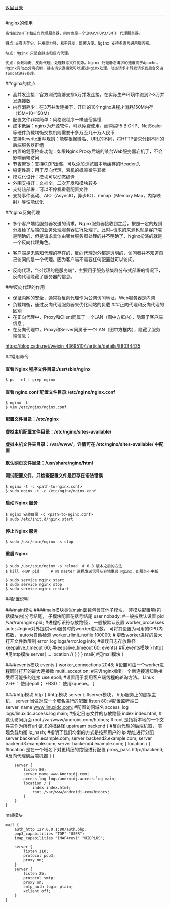 <p>
    <a href="#" onclick="refreshContent('service')">返回目录</a>
</p>

---
#nginx的使用
    
    高性能的HTTP和反向代理服务器，同时也是一个IMAP/POP3/SMTP 代理服务器。
    
    特点:占有内存少，并发能力强，易于开发，部署方便。Nginx 支持多语言通用服务器。
    
    缺点：Nginx 只适合静态和反向代理。
    
    优点：负载均衡、反向代理、处理静态文件优势。Nginx 处理静态请求的速度高于Apache。
    Nginx有动态分离机制，静态请求直接就可以通过Nginx处理，动态请求才转发请求到后台交由Tomcat进行处理。


##nginx的优点
- 高并发连接：官方测试能够支撑5万并发连接，在实际生产环境中跑到2-3万并发连接数
- 内存消耗少：在3万并发连接下，开启的10个nginx进程才消耗150M内存（15M*10=150M）
- 配置文件非常简单：风格跟程序一样通俗易懂
- 成本低廉：nginx为开源软件，可以免费使用。而购买F5 BIG-IP、NetScaler等硬件负载均衡交换机则需要十多万至几十万人民币
- 支持Rewrite重写规则：能够根据域名、URL的不同，将HTTP请求分到不同的后端服务器群组
- 内置的健康检查功能：如果Nginx Proxy后端的某台Web服务器宕机了，不会影响前端访问
- 节省带宽：支持GZIP压缩，可以添加浏览器本地缓存的Header头
- 稳定性高：用于反向代理，宕机的概率微乎其微
- 模块化设计：模块可以动态编译
- 外围支持好：文档全，二次开发和模块较多
- 支持热部署：可以不停机重载配置文件
- 支持事件驱动、AIO（AsyncIO，异步IO）、mmap（Memory Map，内存映射）等性能优化

##nginx反向代理
- 多个客户端给服务器发送的请求，Nginx服务器接收到之后，按照一定的规则分发给了后端的业务处理服务器进行处理了。此时~请求的来源也就是客户端是明确的，但是请求具体由哪台服务器处理的并不明确了，Nginx扮演的就是一个反向代理角色。

- 客户端是无感知代理的存在的，反向代理对外都是透明的，访问者并不知道自己访问的是一个代理。因为客户端不需要任何配置就可以访问。

- 反向代理，“它代理的是服务端”，主要用于服务器集群分布式部署的情况下，反向代理隐藏了服务器的信息。

###反向代理的作用
- 保证内网的安全，通常将反向代理作为公网访问地址，Web服务器是内网
- 负载均衡，通过反向代理服务器来优化网站的负载
###正向代理和反向代理的区别
- 在正向代理中，Proxy和Client同属于一个LAN（图中方框内），隐藏了客户端信息；
- 在反向代理中，Proxy和Server同属于一个LAN（图中方框内），隐藏了服务端信息；


<a href="https://blog.csdn.net/weixin_43695104/article/details/88034435#" target="_blank">https://blog.csdn.net/weixin_43695104/article/details/88034435 </a>



##常用命令

#### 查看 Nginx 程序文件目录:/usr/sbin/nginx
    $ ps  -ef | grep nginx

#### 查看 nginx.conf 配置文件目录:/etc/nginx/nginx.conf
    $ nginx -t                 
    $ vim /etc/nginx/nginx.conf

#### 配置文件目录：/etc/nginx

#### 虚拟主机配置文件目录：/etc/nginx/sites-available/
#### 虚拟主机文件夹目录：/var/www/，详情可在 /etc/nginx/sites-available/ 中配置
#### 默认网页文件目录：/usr/share/nginx/html

#### 测试配置文件，只检查配置文件是否存在语法错误
    $ nginx -t -c <path-to-nginx.conf>
    $ sudo nginx -t -c /etc/nginx/nginx.conf

#### 启动 Nginx 服务
    $ nginx 安装目录 -c <path-to-nginx.conf>
    $ sudo /etc/init.d/nginx start

#### 停止 Nginx 服务
    $ sudo /usr/sbin/nginx -s stop 

#### 重启 Nginx 
    $ sudo /usr/sbin/nginx -s reload  # 0.8 版本之后的方法
    $ kill -HUP pid     # 向 master 进程发送信号从容地重启 Nginx，即服务不中断
    
    $ sudo service nginx start
    $ sudo service nginx stop
    $ sudo service nginx restart


##配置说明

###main模块
####main模块类似main函数包含其他子模块， 非模块配置项(包括模块内)分号结尾， 子模块配置花括号结尾
    user nobady; #一般按默认设置
    pid /var/run/nginx.pid; #进程标识符存放路径， 一般按默认设置
    worker_processes auto; #nginx对外提供web服务时的worder进程数， 可将其设置为可用的CPU内核数， auto为自动检测
    worker_rlimit_nofile 100000; # 更改worker进程的最大打开文件数限制
    error_log logs/error.log info; #错误日志存放路径
    keepalive_timeout 60; #keepalive_timeout 60;
    events{
        #见events模块
    }
    http{ #见http模块
        server{
            ...
            location /{
            }
        }
    }
    mail{
     #见mail模块
    }
    
####events模块
    events {
        worker_connections 2048; #设置可由一个worker进程同时打开的最大连接数
        multi_accept on; #告诉nginx收到一个新连接通知后接受尽可能多的连接
        use epoll; #设置用于复用客户端线程的轮询方法。 Linux 2.6+： 使用epoll； *BSD： 使用kqueue。
    }
    
####http模块
    http { #http模块
        server { #server模块， http服务上的虚拟主机， server 当做对应一个域名进行的配置
            listen 80; #配置监听端口
            server_name www.linuxidc.com; #配置访问域名
            access_log logs/linuxidc.access.log main; #指定日志文件的存放路径
            index index.html; #默认访问页面
            root /var/www/androidj.com/htdocs; # root 是指将本地的一个文件夹作为所有url 请求的根路径
            upstream backend { #反向代理的后端机器， 实现负载均衡
                ip_hash; #指明了我们均衡的方式是按照用户的 ip 地址进行分配
                server backend1.example.com;
                server backend2.example.com;
                server backend3.example.com;
                server backend4.example.com;
            }
            location / { #location 是在一个域名下对更精细的路径进行配置
                proxy_pass http://backend; #反向代理到后端机器
            }
        }
    
        server {
            listen 80;
            server_name www.Androidj.com;
            access_log logs/androidj.access.log main;
            location / {
                index index.html;
                root /var/www/androidj.com/htdocs;
            }
        }
    }
    
mail模块

    mail {
        auth_http 127.0.0.1:80/auth.php;
        pop3_capabilities "TOP" "USER";
        imap_capabilities "IMAP4rev1" "UIDPLUS";
    
        server {
            listen 110;
            protocol pop3;
            proxy on;
        }
        server {
            listen 25;
            protocol smtp;
            proxy on;
            smtp_auth login plain;
            xclient off;
        }
    }